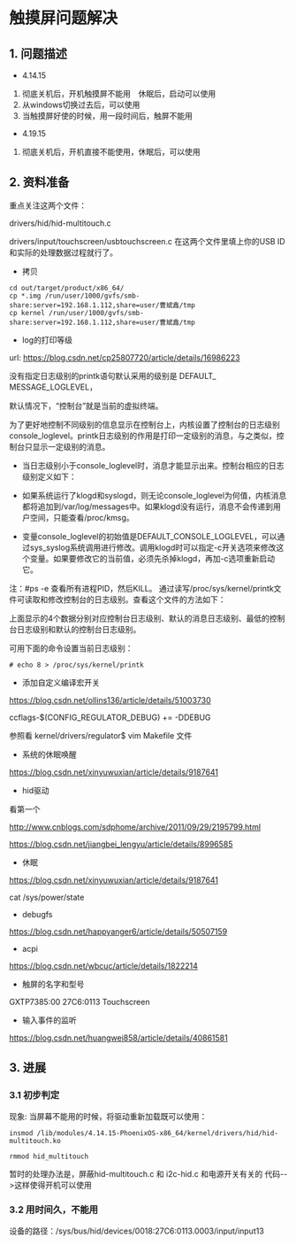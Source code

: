 # 触摸屏问题解决

## 1. 问题描述

- 4.14.15

1. 彻底关机后，开机触摸屏不能用　休眠后，启动可以使用
2. 从windows切换过去后，可以使用
3. 当触摸屏好使的时候，用一段时间后，触屏不能用



- 4.19.15

1. 彻底关机后，开机直接不能使用，休眠后，可以使用

## 2. 资料准备

重点关注这两个文件：

drivers/hid/hid-multitouch.c

drivers/input/touchscreen/usbtouchscreen.c
在这两个文件里填上你的USB ID和实际的处理数据过程就行了。

- 拷贝

```shell
cd out/target/product/x86_64/
cp *.img /run/user/1000/gvfs/smb-share:server=192.168.1.112,share=user/曹斌鑫/tmp
cp kernel /run/user/1000/gvfs/smb-share:server=192.168.1.112,share=user/曹斌鑫/tmp
```



- log的打印等级

url: https://blog.csdn.net/cp25807720/article/details/16986223

没有指定日志级别的printk语句默认采用的级别是 DEFAULT_ MESSAGE_LOGLEVEL，

默认情况下，“控制台”就是当前的虚拟终端。

为了更好地控制不同级别的信息显示在控制台上，内核设置了控制台的日志级别console_loglevel。printk日志级别的作用是打印一定级别的消息，与之类似，控制台只显示一定级别的消息。

- 当日志级别小于console_loglevel时，消息才能显示出来。控制台相应的日志级别定义如下：

- 如果系统运行了klogd和syslogd，则无论console_loglevel为何值，内核消息都将追加到/var/log/messages中。如果klogd没有运行，消息不会传递到用户空间，只能查看/proc/kmsg。

- 变量console_loglevel的初始值是DEFAULT_CONSOLE_LOGLEVEL，可以通过sys_syslog系统调用进行修改。调用klogd时可以指定-c开关选项来修改这个变量。如果要修改它的当前值，必须先杀掉klogd，再加-c选项重新启动它。

注：#ps -e 查看所有进程PID，然后KILL。
 通过读写/proc/sys/kernel/printk文件可读取和修改控制台的日志级别。查看这个文件的方法如下：



上面显示的4个数据分别对应控制台日志级别、默认的消息日志级别、最低的控制台日志级别和默认的控制台日志级别。

可用下面的命令设置当前日志级别：

```shell
# echo 8 > /proc/sys/kernel/printk
```



- 添加自定义编译宏开关

https://blog.csdn.net/ollins136/article/details/51003730

ccflags-$(CONFIG_REGULATOR_DEBUG) += -DDEBUG

参照看 kernel/drivers/regulator$ vim Makefile 文件

- 系统的休眠唤醒

https://blog.csdn.net/xinyuwuxian/article/details/9187641



- hid驱动

看第一个

http://www.cnblogs.com/sdphome/archive/2011/09/29/2195799.html

https://blog.csdn.net/jiangbei_lengyu/article/details/8996585

- 休眠

https://blog.csdn.net/xinyuwuxian/article/details/9187641

cat /sys/power/state

- debugfs

https://blog.csdn.net/happyanger6/article/details/50507159

- acpi

https://blog.csdn.net/wbcuc/article/details/1822214



- 触屏的名字和型号

GXTP7385:00 27C6:0113 Touchscreen

- 输入事件的监听

https://blog.csdn.net/huangwei858/article/details/40861581

## 3. 进展

### 3.1 初步判定

现象: 当屏幕不能用的时候，将驱动重新加载既可以使用：

```shell
insmod /lib/modules/4.14.15-PhoenixOS-x86_64/kernel/drivers/hid/hid-multitouch.ko

rmmod hid_multitouch
```

暂时的处理办法是，屏蔽hid-multitouch.c 和  i2c-hid.c 和电源开关有关的 代码-->这样使得开机可以使用

### 3.2  用时间久，不能用

设备的路径：/sys/bus/hid/devices/0018:27C6:0113.0003/input/input13

